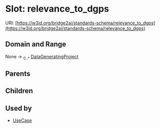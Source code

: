 
# Slot: relevance_to_dgps




URI: [https://w3id.org/bridge2ai/standards-schema/relevance_to_dgps](https://w3id.org/bridge2ai/standards-schema/relevance_to_dgps)


## Domain and Range

None &#8594;  <sub>0..\*</sub> [DataGeneratingProject](DataGeneratingProject.md)

## Parents


## Children


## Used by

 * [UseCase](UseCase.md)
